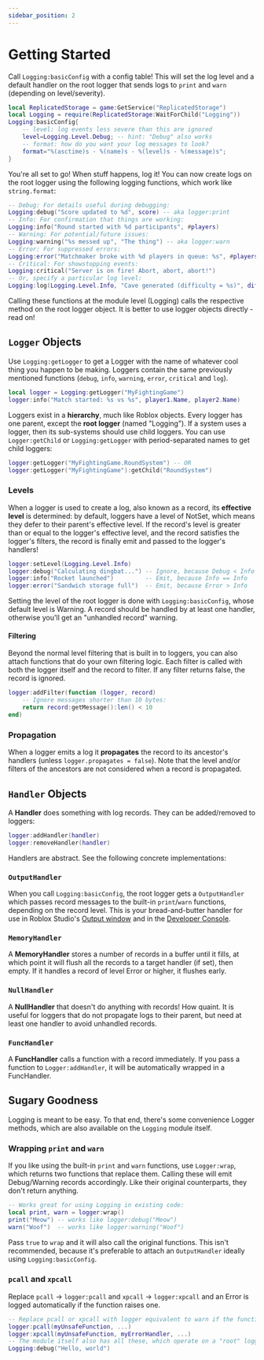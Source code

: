 ```yaml
---
sidebar_position: 2
---
```

# Getting Started

Call `Logging:basicConfig` with a config table! This will set the log level and a
default handler on the root logger that sends logs to `print` and `warn` (depending
on level/severity).

```lua
local ReplicatedStorage = game:GetService("ReplicatedStorage")
local Logging = require(ReplicatedStorage:WaitForChild("Logging"))
Logging:basicConfig{
	-- level: log events less severe than this are ignored
	level=Logging.Level.Debug; -- hint: "Debug" also works
	-- format: how do you want your log messages to look?
	format="%(asctime)s - %(name)s - %(level)s - %(message)s";
}
```

You're all set to go! When stuff happens, log it! You can now create logs on the
root logger using the following logging functions, which work like `string.format`:

```lua
-- Debug: For details useful during debugging:
Logging:debug("Score updated to %d", score) -- aka logger:print
-- Info: For confirmation that things are working:
Logging:info("Round started with %d participants", #players)
-- Warning: For potential/future issues:
Logging:warning("%s messed up", "The thing") -- aka logger:warn
-- Error: For suppressed errors:
Logging:error("Matchmaker broke with %d players in queue: %s", #players, error_message)
-- Critical: For showstopping events:
Logging:critical("Server is on fire! Abort, abort, abort!")
-- Or, specify a particular log level:
Logging:log(Logging.Level.Info, "Cave generated (difficulty = %s)", difficulty)
```

Calling these functions at the module level (Logging) calls the respective method
on the root logger object. It is better to use logger objects directly - read on!

## `Logger` Objects

Use `Logging:getLogger` to get a Logger with the name of whatever cool thing you
happen to be making. Loggers contain the same previously mentioned functions
(`debug`, `info`, `warning`, `error`, `critical` and `log`).

```lua
local logger = Logging:getLogger("MyFightingGame")
logger:info("Match started: %s vs %s", player1.Name, player2.Name)
```

Loggers exist in a **hierarchy**, much like Roblox objects. Every logger has one
parent, except the **root logger** (named "Logging"). If a system
uses a logger, then its sub-systems should use child loggers. You can use
`Logger:getChild` or `Logging:getLogger` with period-separated names to get
child loggers:

```lua
logger:getLogger("MyFightingGame.RoundSystem") -- OR
logger:getLogger("MyFightingGame"):getChild("RoundSystem")
```

### Levels

When a logger is used to create a log, also known as a record, its **effective level**
is determined: by default, loggers have a level of NotSet, which means they defer
to their parent's effective level. If the record's level is greater than or equal
to the logger's effective level, and the record satisfies the logger's filters,
the record is finally emit and passed to the logger's handlers!

```lua
logger:setLevel(Logging.Level.Info)
logger:debug("Calculating dingbat...") -- Ignore, because Debug < Info
logger:info("Rocket launched")         -- Emit, because Info == Info
logger:error("Sandwich storage full")  -- Emit, because Error > Info
```

Setting the level of the root logger is done with `Logging:basicConfig`, whose
default level is Warning. A record should be handled by at least one handler,
otherwise you'll get an "unhandled record" warning.

#### Filtering

Beyond the normal level filtering that is built in to loggers, you can also attach
functions that do your own filtering logic. Each filter is called with both the logger
itself and the record to filter. If any filter returns false, the record is ignored.

```lua
logger:addFilter(function (logger, record)
	-- Ignore messages shorter than 10 bytes:
	return record:getMessage():len() < 10
end)
```

### Propagation

When a logger emits a log it **propagates** the record to its ancestor's handlers
(unless `logger.propagates = false`). Note that the level and/or filters of the
ancestors are not considered when a record is propagated.

## `Handler` Objects

A **Handler** does something with log records. They can be added/removed to loggers:

```lua
logger:addHandler(handler)
logger:removeHandler(handler)
```

Handlers are abstract. See the following concrete implementations:

### `OutputHandler`

When you call `Logging:basicConfig`, the root logger gets a `OutputHandler` which
passes record messages to the built-in `print`/`warn` functions, depending on the
record level. This is your bread-and-butter handler for use in Roblox Studio's
[Output window](https://developer.roblox.com/en-us/articles/Debugging) and in
the [Developer Console](https://developer.roblox.com/en-us/articles/Developer-Console).

### `MemoryHandler`

A **MemoryHandler** stores a number of records in a buffer until it fills,
at which point it will flush all the records to a target handler (if set), then
empty. If it handles a record of level Error or higher, it flushes early.

### `NullHandler`

A **NullHandler** that doesn't do anything with records! How quaint. It is useful
for loggers that do not propagate logs to their parent, but need at least one handler
to avoid unhandled records.

### `FuncHandler`

A **FuncHandler** calls a function with a record immediately. If you pass a function
to `Logger:addHandler`, it will be automatically wrapped in a FuncHandler.

## Sugary Goodness

Logging is meant to be easy. To that end, there's some convenience Logger methods,
which are also available on the `Logging` module itself.

### Wrapping `print` and `warn`

If you like using the built-in `print` and `warn` functions, use `Logger:wrap`, which
returns two functions that replace them. Calling these will emit Debug/Warning records
accordingly. Like their original counterparts, they don't return anything.

```lua
-- Works great for using Logging in existing code:
local print, warn = logger:wrap()
print("Meow") -- works like logger:debug("Meow")
warn("Woof")  -- works like logger:warning("Woof")
```

Pass `true` to `wrap` and it will also call the original functions. This isn't recommended,
because it's preferable to attach an `OutputHandler` ideally using `Logging:basicConfig`.

### `pcall` and `xpcall`

Replace `pcall` &rarr; `logger:pcall` and `xpcall` &rarr; `logger:xpcall` and an
Error is logged automatically if the function raises one.

```lua
-- Replace pcall or xpcall with logger equivalent to warn if the function fails
logger:pcall(myUnsafeFunction, ...)
logger:xpcall(myUnsafeFunction, myErrorHandler, ...)
-- The module itself also has all these, which operate on a "root" logger:
Logging:debug("Hello, world")
```
